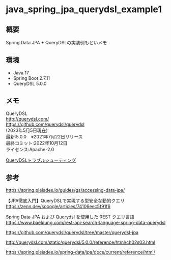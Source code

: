 # java_spring_jpa_querydsl_example1

## 概要
Spring Data JPA + QueryDSLの実装例もといメモ

## 環境
- Java 17
- Spring Boot 2.7.11
- QueryDSL 5.0.0

## メモ

QueryDSL  
http://querydsl.com/  
https://github.com/querydsl/querydsl  
(2023年5月5日現在)  
最新:5.0.0　※2021年7月22日リリース  
最終コミット:2022年10月12日  
ライセンス:Apache-2.0  

[QueryDSLトラブルシューティング](doc/QueryDSLトラブルシューティング.md)

## 参考
https://spring.pleiades.io/guides/gs/accessing-data-jpa/

【JPA徹底入門】QueryDSLで実現する型安全な動的クエリ  
https://zenn.dev/sooogle/articles/74106eec5f91f6


Spring Data JPA および Querydsl を使用した REST クエリ言語  
https://www.baeldung.com/rest-api-search-language-spring-data-querydsl

https://github.com/querydsl/querydsl/tree/master/querydsl-jpa


http://querydsl.com/static/querydsl/5.0.0/reference/html/ch02s03.html

https://spring.pleiades.io/spring-data/jpa/docs/current/reference/html/